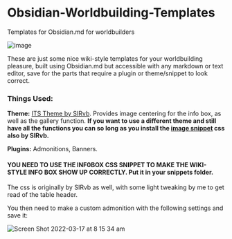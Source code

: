 # Obsidian-Worldbuilding-Templates
Templates for Obsidian.md for worldbuilders 

![image](https://user-images.githubusercontent.com/17267764/158693948-6830f272-d1c7-4780-84bf-64c8c2493bc8.png)

These are just some nice wiki-style templates for your worldbuilding pleasure, built using Obsidian.md but accessible with any markdown or text editor, save for the parts that require a plugin or theme/snippet to look correct. 

### Things Used:

**Theme:** [ITS Theme by SIRvb](https://github.com/SlRvb/Obsidian--ITS-Theme). Provides image centering for the info box, as well as the gallery function. **If you want to use a different theme and still have all the functions you can so long as you install the [image snippet](https://github.com/SlRvb/Obsidian--ITS-Theme/blob/main/S%20-%20Images%20Adjustments.css) css also by SIRvb.**

**Plugins:** Admonitions, Banners.

#### YOU NEED TO USE THE INF0BOX CSS SNIPPET TO MAKE THE WIKI-STYLE INFO BOX SHOW UP CORRECTLY. Put it in your snippets folder. 

The css is originally by SIRvb as well, with some light tweaking by me to get read of the table header.

You then need to make a custom admonition with the following settings and save it: 

![Screen Shot 2022-03-17 at 8 15 34 am](https://user-images.githubusercontent.com/17267764/158692353-24df2242-9cf0-4932-90a7-fc07afb5aa55.png)

